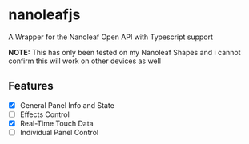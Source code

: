 # nanoleafjs

A Wrapper for the Nanoleaf Open API with Typescript support

**NOTE:** This has only been tested on my Nanoleaf Shapes and i cannot confirm this will work on other devices as well

## Features
- [x] General Panel Info and State
- [ ] Effects Control
- [x] Real-Time Touch Data
- [ ] Individual Panel Control